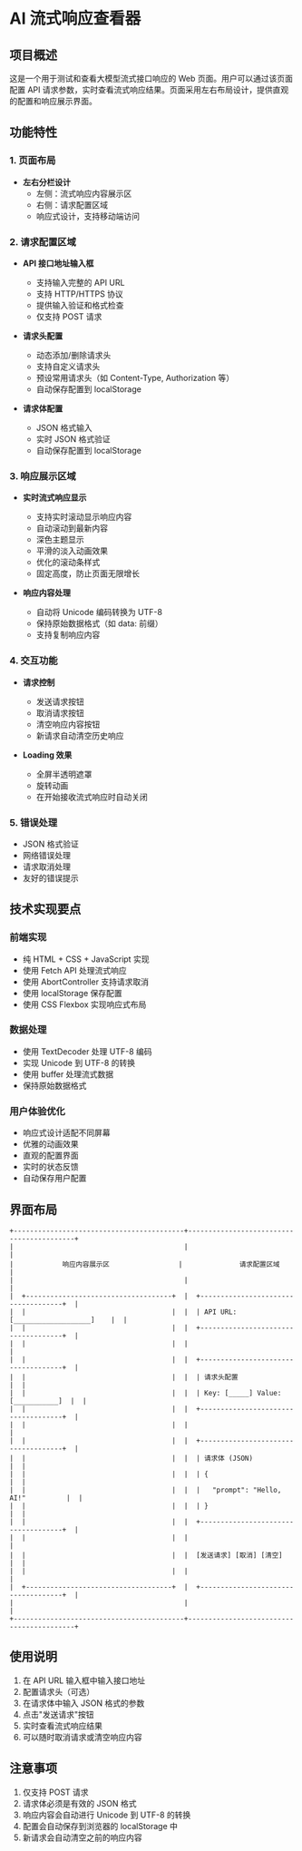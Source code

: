 # AI 流式响应查看器

## 项目概述
这是一个用于测试和查看大模型流式接口响应的 Web 页面。用户可以通过该页面配置 API 请求参数，实时查看流式响应结果。页面采用左右布局设计，提供直观的配置和响应展示界面。

## 功能特性

### 1. 页面布局
- **左右分栏设计**
  - 左侧：流式响应内容展示区
  - 右侧：请求配置区域
  - 响应式设计，支持移动端访问

### 2. 请求配置区域
- **API 接口地址输入框**
  - 支持输入完整的 API URL
  - 支持 HTTP/HTTPS 协议
  - 提供输入验证和格式检查
  - 仅支持 POST 请求

- **请求头配置**
  - 动态添加/删除请求头
  - 支持自定义请求头
  - 预设常用请求头（如 Content-Type, Authorization 等）
  - 自动保存配置到 localStorage

- **请求体配置**
  - JSON 格式输入
  - 实时 JSON 格式验证
  - 自动保存配置到 localStorage

### 3. 响应展示区域
- **实时流式响应显示**
  - 支持实时滚动显示响应内容
  - 自动滚动到最新内容
  - 深色主题显示
  - 平滑的淡入动画效果
  - 优化的滚动条样式
  - 固定高度，防止页面无限增长

- **响应内容处理**
  - 自动将 Unicode 编码转换为 UTF-8
  - 保持原始数据格式（如 data: 前缀）
  - 支持复制响应内容

### 4. 交互功能
- **请求控制**
  - 发送请求按钮
  - 取消请求按钮
  - 清空响应内容按钮
  - 新请求自动清空历史响应

- **Loading 效果**
  - 全屏半透明遮罩
  - 旋转动画
  - 在开始接收流式响应时自动关闭

### 5. 错误处理
- JSON 格式验证
- 网络错误处理
- 请求取消处理
- 友好的错误提示

## 技术实现要点

### 前端实现
- 纯 HTML + CSS + JavaScript 实现
- 使用 Fetch API 处理流式响应
- 使用 AbortController 支持请求取消
- 使用 localStorage 保存配置
- 使用 CSS Flexbox 实现响应式布局

### 数据处理
- 使用 TextDecoder 处理 UTF-8 编码
- 实现 Unicode 到 UTF-8 的转换
- 使用 buffer 处理流式数据
- 保持原始数据格式

### 用户体验优化
- 响应式设计适配不同屏幕
- 优雅的动画效果
- 直观的配置界面
- 实时的状态反馈
- 自动保存用户配置

## 界面布局

```
+------------------------------------------+------------------------------------------+
|                                          |                                          |
|            响应内容展示区                 |              请求配置区域                |
|                                          |                                          |
|  +------------------------------------+  |  +------------------------------------+  |
|  |                                    |  |  | API URL: [___________________]    |  |
|  |                                    |  |  +------------------------------------+  |
|  |                                    |  |                                          |
|  |                                    |  |  +------------------------------------+  |
|  |                                    |  |  | 请求头配置                          |  |
|  |                                    |  |  | Key: [_____] Value: [___________]  |  |
|  |                                    |  |  +------------------------------------+  |
|  |                                    |  |                                          |
|  |                                    |  |  +------------------------------------+  |
|  |                                    |  |  | 请求体 (JSON)                      |  |
|  |                                    |  |  | {                                 |  |
|  |                                    |  |  |   "prompt": "Hello, AI!"          |  |
|  |                                    |  |  | }                                 |  |
|  |                                    |  |  +------------------------------------+  |
|  |                                    |  |                                          |
|  |                                    |  |  [发送请求] [取消] [清空]              |  |
|  |                                    |  |                                          |
|  +------------------------------------+  |  +------------------------------------+  |
|                                          |                                          |
+------------------------------------------+------------------------------------------+
```

## 使用说明
1. 在 API URL 输入框中输入接口地址
2. 配置请求头（可选）
3. 在请求体中输入 JSON 格式的参数
4. 点击"发送请求"按钮
5. 实时查看流式响应结果
6. 可以随时取消请求或清空响应内容

## 注意事项
1. 仅支持 POST 请求
2. 请求体必须是有效的 JSON 格式
3. 响应内容会自动进行 Unicode 到 UTF-8 的转换
4. 配置会自动保存到浏览器的 localStorage 中
5. 新请求会自动清空之前的响应内容